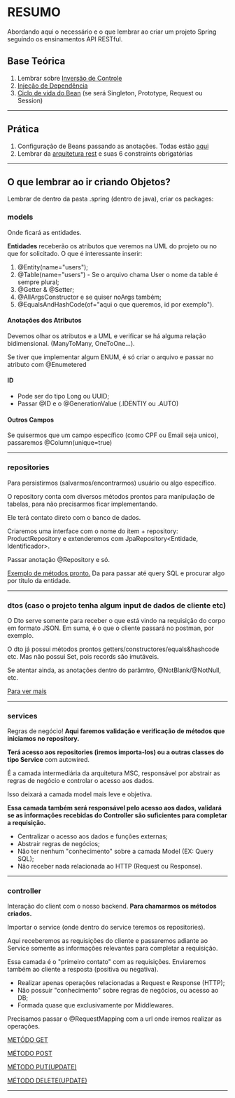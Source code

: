 # RESUMO

Abordando aqui o necessário e o que lembrar ao criar um projeto Spring seguindo os ensinamentos API RESTful.

## Base Teórica
1. Lembrar sobre [Inversão de Controle](https://github.com/zenonxd/springboot-michelli?tab=readme-ov-file#bom-primeiro-vamos-lembrar-sobre-invers%C3%A3o-de-controle)
2. [Injeção de Dependência](https://github.com/zenonxd/springboot-michelli?tab=readme-ov-file#inje%C3%A7%C3%A3o-de-depend%C3%AAncia)
3. [Ciclo de vida do Bean](https://github.com/zenonxd/springboot-michelli?tab=readme-ov-file#beans) (se será Singleton, Prototype, Request ou Session)
<hr>

## Prática

1. Configuração de Beans passando as anotações. Todas estão [aqui](https://github.com/zenonxd/springboot-michelli?tab=readme-ov-file#principais-anota%C3%A7%C3%B5es-spring)
2. Lembrar da [arquitetura rest](https://github.com/zenonxd/springboot-michelli?tab=readme-ov-file#-arquitetura-rest) e suas 6 constraints obrigatórias
<hr>

## O que lembrar ao ir criando Objetos?

Lembrar de dentro da pasta .spring (dentro de java), criar os packages:

### models
Onde ficará as entidades.

**Entidades** receberão os atributos que veremos na UML do projeto ou no
que for solicitado.
O que é interessante inserir:
1. @Entity(name="users");
2. @Table(name="users") - Se o arquivo chama User o nome da table é sempre plural;
3. @Getter & @Setter;
4. @AllArgsConstructor e se quiser noArgs também;
5. @EqualsAndHashCode(of="aqui o que queremos, id por exemplo").

#### Anotações dos Atributos

Devemos olhar os atributos e a UML e verificar se há alguma relação bidimensional.
(ManyToMany, OneToOne...).

Se tiver que implementar algum ENUM, é só criar o arquivo e passar no atributo com @Enumetered

#### ID
- Pode ser do tipo Long ou UUID;
- Passar @ID e o @GenerationValue (.IDENTIY ou .AUTO)

#### Outros Campos
Se quisermos que um campo específico (como CPF ou Email seja unico), passaremos
@Column(unique=true)
<hr>

### repositories
Para persistirmos (salvarmos/encontrarmos) usuário ou algo específico.

O repository conta com diversos métodos prontos para manipulação de tabelas, para não precisarmos ficar implementando.

Ele terá contato direto com o banco de dados.

Criaremos uma interface com o nome do item + repository: ProductRepository e extenderemos
com JpaRepository<Entidade, Identificador>.

Passar anotação @Repository e só.

[Exemplo de métodos pronto.](https://github.com/zenonxd/spring-data-jpa-2024/blob/c95c6fce7a07d3c59fd97a300b0b661a08de2364/src/main/java/com/bookstore/jpa/repositories/BookRepository.java#L11)
Da para passar até query SQL e procurar algo por titulo da entidade.
<hr>

### dtos (caso o projeto tenha algum input de dados de cliente etc)
O Dto serve somente para receber o que está vindo na requisição do corpo em formato JSON.
Em suma, é o que o cliente passará no postman, por exemplo.

O dto já possui métodos prontos getters/constructores/equals&hashcode etc.
Mas não possui Set, pois records são imutáveis.

Se atentar ainda, as anotações dentro do parâmtro, @NotBlank/@NotNull, etc.

[Para ver mais](https://github.com/zenonxd/springboot-michelli?tab=readme-ov-file#mapeamento-dto-de-entrada-com-records)
<hr>

### services
Regras de negócio!
**Aqui faremos validação e verificação de métodos que iniciamos no repository.**

**Terá acesso aos repositories (iremos importa-los) ou a outras classes do tipo Service** com autowired.

É a camada intermediária da arquitetura MSC, responsável por abstrair as regras de negócio
e controlar o acesso aos dados.

Isso deixará a camada model mais leve e objetiva. 

**Essa camada também será responsável pelo acesso aos dados, validará se as informações recebidas 
do Controller são suficientes para completar a requisição.**

- Centralizar o acesso aos dados e funções externas;
- Abstrair regras de negócios;
- Não ter nenhum "conhecimento" sobre a camada Model (EX: Query SQL);
- Não receber nada relacionada ao HTTP (Request ou Response).
<hr>


### controller
Interação do client com o nosso backend.
**Para chamarmos os métodos criados.**

Importar o service (onde dentro do service teremos os repositories).

Aqui receberemos as requisições do cliente e passaremos adiante ao Service somente as informações
relevantes para completar a requisição.

Essa camada é o "primeiro contato" com as requisições. Enviaremos também ao cliente a resposta
(positiva ou negativa).

- Realizar apenas operações relacionadas a Request e Response (HTTP);
- Não possuir "conhecimento" sobre regras de negócios, ou acesso ao DB;
- Formada quase que exclusivamente por Middlewares.

Precisamos passar o @RequestMapping com a url onde iremos realizar as operações.

[METÓDO GET](https://github.com/zenonxd/springboot-michelli?tab=readme-ov-file#m%C3%A9todo-get)

[MÉTODO POST](https://github.com/zenonxd/springboot-michelli?tab=readme-ov-file#m%C3%A9todo-post)

[MÉTODO PUT(UPDATE)](https://github.com/zenonxd/springboot-michelli?tab=readme-ov-file#m%C3%A9todo-put-update)

[MÉTODO DELETE(UPDATE)](https://github.com/zenonxd/springboot-michelli?tab=readme-ov-file#m%C3%A9todo-del-delete)
<hr>


